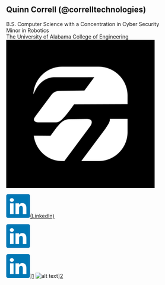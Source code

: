 ## Quinn Correll (@correlltechnologies)
B.S. Computer Science with a Concentration in Cyber Security\
Minor in Robotics\
The University of Alabama College of Engineering\
![Correll Technologies](logo.png)

<!-- display the social media buttons in your README -->

![test](https://raw.githubusercontent.com/CLorant/readme-social-icons/refs/heads/main/large/filled/linkedin.svg)[(LinkedIn)](www.test.com)

[<img src="https://raw.githubusercontent.com/CLorant/readme-social-icons/refs/heads/main/large/filled/linkedin.svg">](https://link-to-your-url)

![alt text][1.2]][1]
![alt text][2.2]][2]

[1.2]: https://raw.githubusercontent.com/CLorant/readme-social-icons/refs/heads/main/large/filled/linkedin.svg
[2.2]: http://i.imgur.com/9I6NRUm.png (github icon)

[1]: http://www.twitter.com/carlsednaoui
[2]: http://www.facebook.com/sednaoui
